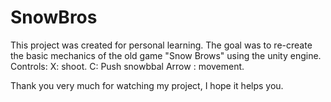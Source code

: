 # SnowBros
This project was created for personal learning. The goal was to re-create the basic mechanics of the old game "Snow Brows" using the unity engine.
Controls:
X: shoot.
C: Push snowbbal 
Arrow : movement.

Thank you very much for watching my project, I hope it helps you.
